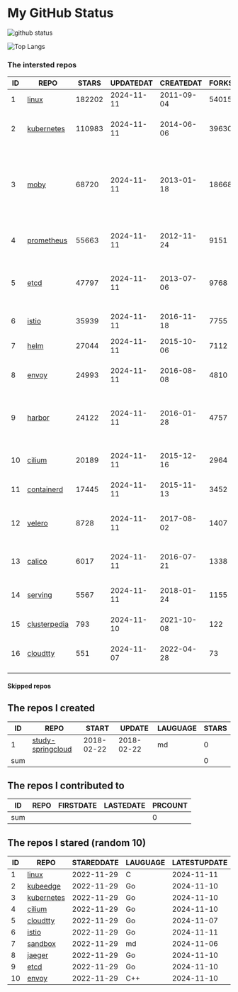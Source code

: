 # My GitHub Status

<img src="https://github-readme-stats-1.yihong0618.vercel.app/api?username=daoqingniu&show_icons=true&&&hide_title=true&count_private=true" alt="github status" />

![Top Langs](https://github-readme-stats-1.yihong0618.vercel.app/api/top-langs/?username=daoqingniu&layout=compact)

<!--START_SECTION:github_repos-->
### The intersted repos
| ID |                              REPO                               | STARS  | UPDATEDAT  | CREATEDAT  | FORKSCOUNT |                                                DESCRIPTIONS                                                |
|----|-----------------------------------------------------------------|--------|------------|------------|------------|------------------------------------------------------------------------------------------------------------|
|  1 | [linux](https://github.com/torvalds/linux)                      | 182202 | 2024-11-11 | 2011-09-04 |      54015 | Linux kernel source tree                                                                                   |
|  2 | [kubernetes](https://github.com/kubernetes/kubernetes)          | 110983 | 2024-11-11 | 2014-06-06 |      39630 | Production-Grade Container Scheduling and Management                                                       |
|  3 | [moby](https://github.com/moby/moby)                            |  68720 | 2024-11-11 | 2013-01-18 |      18668 | The Moby Project - a collaborative project for the container ecosystem to assemble container-based systems |
|  4 | [prometheus](https://github.com/prometheus/prometheus)          |  55663 | 2024-11-11 | 2012-11-24 |       9151 | The Prometheus monitoring system and time series database.                                                 |
|  5 | [etcd](https://github.com/etcd-io/etcd)                         |  47797 | 2024-11-11 | 2013-07-06 |       9768 | Distributed reliable key-value store for the most critical data of a distributed system                    |
|  6 | [istio](https://github.com/istio/istio)                         |  35939 | 2024-11-11 | 2016-11-18 |       7755 | Connect, secure, control, and observe services.                                                            |
|  7 | [helm](https://github.com/helm/helm)                            |  27044 | 2024-11-11 | 2015-10-06 |       7112 | The Kubernetes Package Manager                                                                             |
|  8 | [envoy](https://github.com/envoyproxy/envoy)                    |  24993 | 2024-11-11 | 2016-08-08 |       4810 | Cloud-native high-performance edge/middle/service proxy                                                    |
|  9 | [harbor](https://github.com/goharbor/harbor)                    |  24122 | 2024-11-11 | 2016-01-28 |       4757 | An open source trusted cloud native registry project that stores, signs, and scans content.                |
| 10 | [cilium](https://github.com/cilium/cilium)                      |  20189 | 2024-11-11 | 2015-12-16 |       2964 | eBPF-based Networking, Security, and Observability                                                         |
| 11 | [containerd](https://github.com/containerd/containerd)          |  17445 | 2024-11-11 | 2015-11-13 |       3452 | An open and reliable container runtime                                                                     |
| 12 | [velero](https://github.com/vmware-tanzu/velero)                |   8728 | 2024-11-11 | 2017-08-02 |       1407 | Backup and migrate Kubernetes applications and their persistent volumes                                    |
| 13 | [calico](https://github.com/projectcalico/calico)               |   6017 | 2024-11-11 | 2016-07-21 |       1338 | Cloud native networking and network security                                                               |
| 14 | [serving](https://github.com/knative/serving)                   |   5567 | 2024-11-11 | 2018-01-24 |       1155 | Kubernetes-based, scale-to-zero, request-driven compute                                                    |
| 15 | [clusterpedia](https://github.com/clusterpedia-io/clusterpedia) |    793 | 2024-11-10 | 2021-10-08 |        122 | The Encyclopedia of Kubernetes clusters                                                                    |
| 16 | [cloudtty](https://github.com/cloudtty/cloudtty)                |    551 | 2024-11-07 | 2022-04-28 |         73 | A Friendly Kubernetes CloudShell (Web Terminal) !                                                          |



#### Skipped repos
<!--END_SECTION:github_repos-->

<!--START_SECTION:my_github-->
## The repos I created
| ID  |                                 REPO                                 |   START    |   UPDATE   | LAUGUAGE | STARS |
|-----|----------------------------------------------------------------------|------------|------------|----------|-------|
|   1 | [study-springcloud](https://github.com/daoqingniu/study-springcloud) | 2018-02-22 | 2018-02-22 | md       |     0 |
| sum |                                                                      |            |            |          |     0 |

## The repos I contributed to
| ID  | REPO | FIRSTDATE | LASTEDATE | PRCOUNT |
|-----|------|-----------|-----------|---------|
| sum |      |           |           |       0 |

## The repos I stared (random 10)
| ID |                          REPO                          | STAREDDATE | LAUGUAGE | LATESTUPDATE |
|----|--------------------------------------------------------|------------|----------|--------------|
|  1 | [linux](https://github.com/torvalds/linux)             | 2022-11-29 | C        | 2024-11-11   |
|  2 | [kubeedge](https://github.com/kubeedge/kubeedge)       | 2022-11-29 | Go       | 2024-11-10   |
|  3 | [kubernetes](https://github.com/kubernetes/kubernetes) | 2022-11-29 | Go       | 2024-11-10   |
|  4 | [cilium](https://github.com/cilium/cilium)             | 2022-11-29 | Go       | 2024-11-10   |
|  5 | [cloudtty](https://github.com/cloudtty/cloudtty)       | 2022-11-29 | Go       | 2024-11-07   |
|  6 | [istio](https://github.com/istio/istio)                | 2022-11-29 | Go       | 2024-11-11   |
|  7 | [sandbox](https://github.com/cncf/sandbox)             | 2022-11-29 | md       | 2024-11-06   |
|  8 | [jaeger](https://github.com/jaegertracing/jaeger)      | 2022-11-29 | Go       | 2024-11-10   |
|  9 | [etcd](https://github.com/etcd-io/etcd)                | 2022-11-29 | Go       | 2024-11-10   |
| 10 | [envoy](https://github.com/envoyproxy/envoy)           | 2022-11-29 | C++      | 2024-11-10   |

<!--END_SECTION:my_github-->
